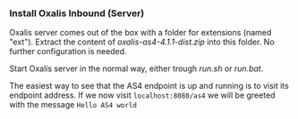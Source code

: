 ### Install Oxalis Inbound (Server)

Oxalis server comes out of the box with a folder for extensions (named "ext"). Extract the content of _oxalis-as4-4.1.1-dist.zip_ into this folder. No further configuration is needed.

Start Oxalis server in the normal way, either trough _run.sh_ or _run.bat_.

The easiest way to see that the AS4 endpoint is up and running is to visit its endpoint address.
If we now visit ``localhost:8080/as4`` we will be greeted  with the message ``Hello AS4 world``